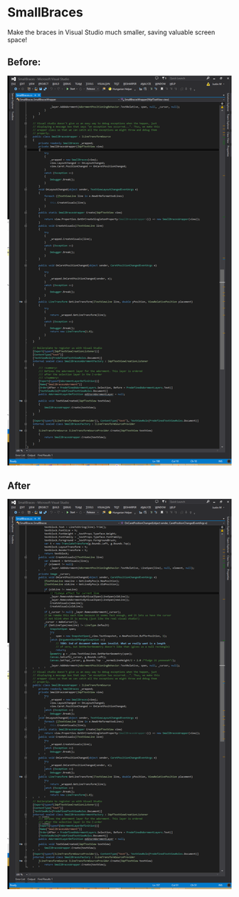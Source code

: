 # SmallBraces
Make the braces in Visual Studio much smaller, saving valuable screen space!

## Before:
![](NormalBracesSmallBraces.png)

## After
![](SmallBracesSmallBraces.png)
